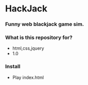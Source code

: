 # HackJack #

### Funny web blackjack game sim. ###

### What is this repository for? ###

* html,css,jquery
* 1.0

### Install ###

* Play index.html
